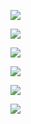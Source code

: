 ![](https://img.shields.io/github/stars/bresodev.svg)
  
![](https://img.shields.io/github/forks/bresodev.svg)
  
![](https://img.shields.io/github/tag/bresodev.svg)
  
![](https://img.shields.io/github/release/bresodev.svg)
  
![](https://img.shields.io/github/issues/bresodev.svg)
  
![](https://img.shields.io/bower/v/bresodev.svg)
